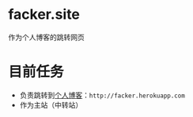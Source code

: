 # facker.site
作为个人博客的跳转网页

# 目前任务
+ 负责跳转到[个人博客](http://facker.herokuapp.com)：`http://facker.herokuapp.com`
+ 作为主站（中转站）
